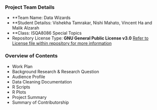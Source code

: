 ### Project Team Details
* **Team Name: Data Wizards
* **Student Detailss: Vishekha Tamrakar, Nishi Mahato, Vincent Ha and Malik Alzarah
* **Class: ISQA8086 Special Topics
* Repository License Type: **GNU General Public License v3.0** [Refer to License file within repository for more information](https://github.com/datawizard8086/DW8086/blob/master/LICENSE)

### **Overview of Contents**
* Work Plan
* Background Research & Research Question
* Audience Profile
* Data Cleaning Documentation
* R Scripts 
* R Plots
* Project Summary
* Summary of Contributorship
